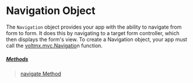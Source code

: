                         




Navigation Object
=================

The `Navigation` object provides your app with the ability to navigate from form to form. It does this by navigating to a target form controller, which then displays the form's view. To create a Navigation object, your app must call the [voltmx.mvc.Navigatio](voltmx.mvc_Functions.md#Navigation)n function.

##### [Methods](Navigation_Object_Methods.md)

> [navigate Method](Navigation_Object_Methods.md)
